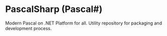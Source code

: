 # PascalSharp (Pascal#)
Modern Pascal on .NET Platform for all. Utility repository for packaging and development process.
